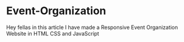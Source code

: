 # Event-Organization
Hey fellas in this article I have made a Responsive Event Organization Website in HTML CSS and JavaScript
